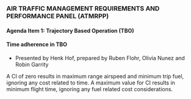 ### AIR TRAFFIC MANAGEMENT REQUIREMENTS AND PERFORMANCE PANEL (ATMRPP)  
#### Agenda Item 1: Trajectory Based Operation (TBO)  
#### Time adherence in TBO

- Presented by Henk Hof, prepared by Ruben Flohr, Olivia Nunez and Robin Garrity

A CI of zero results in maximum range airspeed and minimum trip fuel, ignoring any cost related to time. 
A maximum value for CI results in minimum flight time, ignoring any fuel related cost considerations.